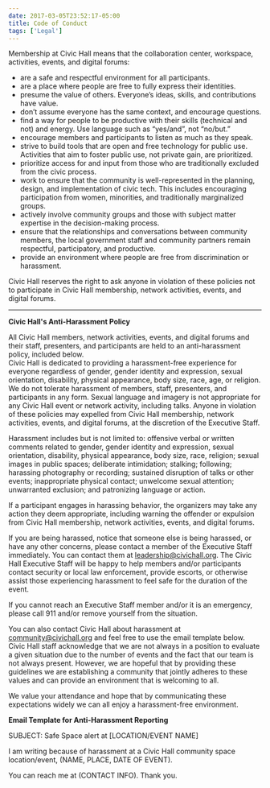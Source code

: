 ```yaml
---
date: 2017-03-05T23:52:17-05:00
title: Code of Conduct
tags: ['Legal']
---
```

Membership at Civic Hall means that the collaboration center, workspace, activities, events, and digital forums:  

*   are a safe and respectful environment for all participants.
*   are a place where people are free to fully express their identities.
*   presume the value of others. Everyone’s ideas, skills, and contributions have value.
*   don’t assume everyone has the same context, and encourage questions.
*   find a way for people to be productive with their skills (technical and not) and energy. Use language such as “yes/and”, not “no/but.”
*   encourage members and participants to listen as much as they speak.
*   strive to build tools that are open and free technology for public use. Activities that aim to foster public use, not private gain, are prioritized.
*   prioritize access for and input from those who are traditionally excluded from the civic process.
*   work to ensure that the community is well-represented in the planning, design, and implementation of civic tech. This includes encouraging participation from women, minorities, and traditionally marginalized groups.
*   actively involve community groups and those with subject matter expertise in the decision-making process.
*   ensure that the relationships and conversations between community members, the local government staff and community partners remain respectful, participatory, and productive.
*   provide an environment where people are free from discrimination or harassment.

<span style="background-color:transparent">Civic Hall reserves the right to ask anyone in violation of these policies not to participate in Civic Hall membership, network activities, events, and digital forums.</span>  

* * *

**Civic Hall's Anti-Harassment Policy**

All Civic Hall members, network activities, events, and digital forums and their staff, presenters, and participants are held to an anti-harassment policy, included below.  
Civic Hall is dedicated to providing a harassment-free experience for everyone regardless of gender, gender identity and expression, sexual orientation, disability, physical appearance, body size, race, age, or religion. We do not tolerate harassment of members, staff, presenters, and participants in any form. Sexual language and imagery is not appropriate for any Civic Hall event or network activity, including talks. Anyone in violation of these policies may expelled from Civic Hall membership, network activities, events, and digital forums, at the discretion of the Executive Staff.  

Harassment includes but is not limited to: offensive verbal or written comments related to gender, gender identity and expression, sexual orientation, disability, physical appearance, body size, race, religion; sexual images in public spaces; deliberate intimidation; stalking; following; harassing photography or recording; sustained disruption of talks or other events; inappropriate physical contact; unwelcome sexual attention; unwarranted exclusion; and patronizing language or action.  

If a participant engages in harassing behavior, the organizers may take any action they deem appropriate, including warning the offender or expulsion from Civic Hall membership, network activities, events, and digital forums.  

If you are being harassed, notice that someone else is being harassed, or have any other concerns, please contact a member of the Executive Staff immediately. You can contact them at [leadership@civichall.org](mailto:leadership@civichall.org). The Civic Hall Executive Staff will be happy to help members and/or participants contact security or local law enforcement, provide escorts, or otherwise assist those experiencing harassment to feel safe for the duration of the event.  

If you cannot reach an Executive Staff member and/or it is an emergency, please call 911 and/or remove yourself from the situation.  

You can also contact Civic Hall about harassment at [community@civichall.org](mailto:community@civichall.org) and feel free to use the email template below. Civic Hall staff acknowledge that we are not always in a position to evaluate a given situation due to the number of events and the fact that our team is not always present. However, we are hopeful that by providing these guidelines we are establishing a community that jointly adheres to these values and can provide an environment that is welcoming to all.  

We value your attendance and hope that by communicating these expectations widely we can all enjoy a harassment-free environment.  

**Email Template for Anti-Harassment Reporting**  

SUBJECT: Safe Space alert at [LOCATION/EVENT NAME]  

I am writing because of harassment at a Civic Hall community space location/event, (NAME, PLACE, DATE OF EVENT).  

You can reach me at (CONTACT INFO). Thank you.  

